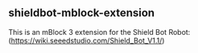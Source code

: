 ## shieldbot-mblock-extension
This is an mBlock 3 extension for the Shield Bot Robot: (https://wiki.seeedstudio.com/Shield_Bot_V1.1/)

